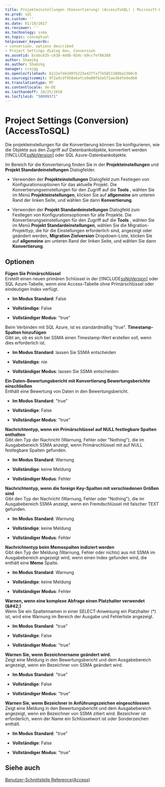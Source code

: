 ```yaml
---
title: Projekteinstellungen (Konvertierung) (AccessToSQL) | Microsoft-Dokumentation
ms.prod: sql
ms.custom: ''
ms.date: 01/19/2017
ms.reviewer: ''
ms.technology: ssma
ms.topic: conceptual
helpviewer_keywords:
- conversion, options described
- Project Settings dialog box, Conversion
ms.assetid: bcebc635-c638-4ddb-924c-b9ccfef86388
author: Shamikg
ms.author: Shamikg
manager: craigg
ms.openlocfilehash: 6122efd4340fb223e42ffa77b5851380be23b0c0
ms.sourcegitcommit: 9f2edcdf958e6afce9a09fb2e572ae36dfe9edb0
ms.translationtype: MT
ms.contentlocale: de-DE
ms.lasthandoff: 10/25/2018
ms.locfileid: "50099371"
---
```

# <a name="project-settings-conversion-accesstosql"></a>Project Settings (Conversion) (AccessToSQL)
Die projekteinstellungen für die Konvertierung können Sie konfigurieren, wie die Objekte aus den Zugriff auf Datenbankobjekte, konvertiert werden [!INCLUDE[ssNoVersion](../../includes/ssnoversion-md.md)] oder SQL Azure-Datenbankobjekte.  
  
Im Bereich für die Konvertierung finden Sie in der **Projekteinstellungen** und **Projekt Standardeinstellungen** Dialogfelder.  
  
-   Verwenden der **Projekteinstellungen** Dialogfeld zum Festlegen von Konfigurationsoptionen für das aktuelle Projekt. Die Konvertierungseinstellungen für den Zugriff auf die **Tools** , wählen Sie im Menü **Projekteinstellungen**, klicken Sie auf **allgemeine** am unteren Rand der linken Seite, und wählen Sie dann  **Konvertierung**.  
  
-   Verwenden der **Projekt Standardeinstellungen** Dialogfeld zum Festlegen von Konfigurationsoptionen für alle Projekte. Die Konvertierungseinstellungen für den Zugriff auf die **Tools** , wählen Sie im Menü **Projekt Standardeinstellungen**, wählen Sie die Migration-Projekttyp, die für die Einstellungen erforderlich sind, angezeigt oder geändert werden,  **Migration Zielversion** Dropdown-Liste, klicken Sie auf **allgemeine** am unteren Rand der linken Seite, und wählen Sie dann **Konvertierung**.  
  
## <a name="options"></a>Optionen  
**Fügen Sie Primärschlüssel**  
Erstellt einen neuen primären Schlüssel in der [!INCLUDE[ssNoVersion](../../includes/ssnoversion-md.md)] oder SQL Azure-Tabelle, wenn eine Access-Tabelle ohne Primärschlüssel oder eindeutigen Index verfügt.  
  
-   **Im Modus Standard**: False  
  
-   **Vollständige**: False  
  
-   **Vollständiger Modus**: "true"  
  
Beim Verbinden mit SQL Azure, ist es standardmäßig "true". **Timestamp-Spalten hinzufügen**  
Gibt an, ob es sich bei SSMA einen Timestamp-Wert erstellen soll, wenn dies erforderlich ist.  
  
-   **Im Modus Standard**: lassen Sie SSMA entscheiden  
  
-   **Vollständige**: nie  
  
-   **Vollständiger Modus**: lassen Sie SSMA entscheiden  
  
**Ein Daten-Bewertungsbericht mit Konvertierung Bewertungsberichte einschließen**  
Enthält eine Bewertung von Daten in den Bewertungsbericht.  
  
-   **Im Modus Standard**: "true"  
  
-   **Vollständige**: False  
  
-   **Vollständiger Modus**: "true"  
  
**Nachrichtentyp, wenn ein Primärschlüssel auf NULL festlegbare Spalten enthalten**  
Gibt den Typ der Nachricht (Warnung, Fehler oder "Nothing"), die im Ausgabebereich SSMA anzeigt, wenn Primärschlüssel mit auf NULL festlegbare Spalten gefunden.  
  
-   **Im Modus Standard**: Warnung  
  
-   **Vollständige**: keine Meldung  
  
-   **Vollständiger Modus**: Fehler  
  
**Nachrichtentyp, wenn die foreign Key-Spalten mit verschiedenen Größen sind**  
Gibt den Typ der Nachricht (Warnung, Fehler oder "Nothing"), die im Ausgabebereich SSMA anzeigt, wenn ein Fremdschlüssel mit falscher TEXT gefunden.  
  
-   **Im Modus Standard**: Warnung  
  
-   **Vollständige**: keine Meldung  
  
-   **Vollständiger Modus**: Fehler  
  
**Nachrichtentyp beim Memospalten indiziert werden**  
Gibt den Typ der Meldung (Warnung, Fehler oder nichts) aus mit SSMA im Ausgabebereich angezeigt wird, wenn einen Index gefunden wird, die enthält eine **Memo** Spalte.  
  
-   **Im Modus Standard**: Warnung  
  
-   **Vollständige**: keine Meldung  
  
-   **Vollständiger Modus**: Fehler  
  
**Warnen, wenn eine komplexe Abfrage einen Platzhalter verwendet (\&#42;)**  
Wenn Sie ein Spaltennamen in einer SELECT-Anweisung ein Platzhalter (*) ist, wird eine Warnung im Bereich der Ausgabe und Fehlerliste angezeigt.  
  
-   **Im Modus Standard**: "true"  
  
-   **Vollständige**: False  
  
-   **Vollständiger Modus**: "true"  
  
**Warnen Sie, wenn Bezeichnername geändert wird.**  
Zeigt eine Meldung in den Bewertungsbericht und dem Ausgabebereich angezeigt, wenn ein Bezeichner von SSMA geändert wird.  
  
-   **Im Modus Standard**: "true"  
  
-   **Vollständige**: False  
  
-   **Vollständiger Modus**: "true"  
  
**Warnen Sie, wenn Bezeichner in Anführungszeichen eingeschlossen**  
Zeigt eine Meldung in den Bewertungsbericht und dem Ausgabebereich angezeigt, wenn ein Bezeichner von SSMA zitiert wird. Bezeichner ist erforderlich, wenn der Name ein Schlüsselwort ist oder Sonderzeichen enthält.  
  
-   **Im Modus Standard**: "true"  
  
-   **Vollständige**: False  
  
-   **Vollständiger Modus**: "true"  
  
## <a name="see-also"></a>Siehe auch  
[Benutzer-Schnittstelle Reference(Access)](http://msdn.microsoft.com/af24c303-4a41-449b-9c86-d6558a97e839)  
  
